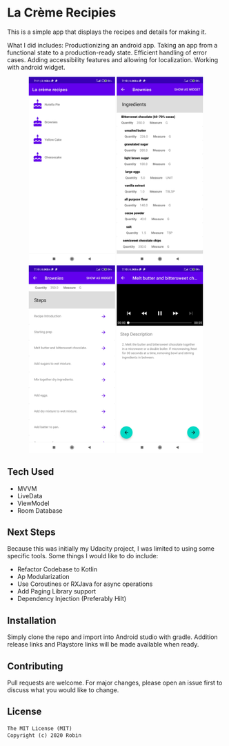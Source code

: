 # La Crème Recipies

This is a simple app that displays the recipes and details for making it.

What I did includes:
Productionizing an android app.
Taking an app from a functional state to a production-ready state.
Efficient handling of error cases.
Adding accessibility features and allowing for localization.
Working with android widget.


<p align="center">
  <img src="https://github.com/codejunk1e/La_creme_recipes/blob/master/screenshots/recipies.jpg" width="200">
  <img src="https://github.com/codejunk1e/La_creme_recipes/blob/master/screenshots/ingredients.jpg" width="200">
  <img src="https://github.com/codejunk1e/La_creme_recipes/blob/master/screenshots/steps.jpg" width="200">
  <img src="https://github.com/codejunk1e/La_creme_recipes/blob/master/screenshots/step_detail.jpg" width="200">
</p>


## Tech Used
* MVVM 
* LiveData
* ViewModel
* Room Database 

## Next Steps
Because this was initially my Udacity project, I was limited to using some specific tools. 
Some things I would like to do include:
* Refactor Codebase to Kotlin
* Ap Modularization
* Use Coroutines or RXJava for async operations
* Add Paging Library support
* Dependency Injection (Preferably Hilt) 


## Installation

Simply clone the repo and import into Android studio with gradle. Addition release links and Playstore links will be made available when ready.

## Contributing
Pull requests are welcome. For major changes, please open an issue first to discuss what you would like to change.

## License
```
The MIT License (MIT)
Copyright (c) 2020 Robin
```


